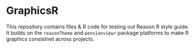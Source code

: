# GraphicsR
This repository contains files & R code for testing out Reason R style guide.
It builds on the `reasonTheme` and `pensionviewr` package platforms to make R graphics consistnet across projects.
